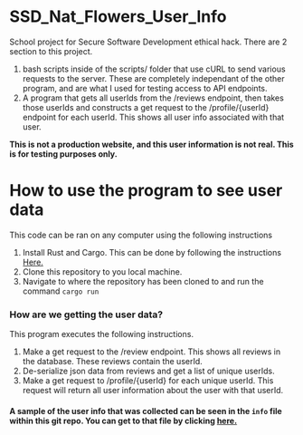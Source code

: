 # SSD_Nat_Flowers_User_Info
School project for Secure Software Development ethical hack. There are 2 section to this project.
1. bash scripts inside of the scripts/ folder that use cURL to send various requests to the server. These are completely independant of the other program, and are what I used for testing access to API endpoints.
2. A program that gets all userIds from the /reviews endpoint, then takes those userIds and constructs a get request to the /profile/{userId} endpoint for each userId. This shows all user info associated with that user.

**This is not a production website, and this user information is not real. This is for testing purposes only.**

# How to use the program to see user data
This code can be ran on any computer using the following instructions
1. Install Rust and Cargo. This can be done by following the instructions [Here.](https://www.rust-lang.org/tools/install)
2. Clone this repository to you local machine.
3. Navigate to where the repository has been cloned to and run the command `cargo run`

### How are we getting the user data?
This program executes the following instructions.
1. Make a get request to the /review endpoint. This shows all reviews in the database. These reviews contain the userId.
2. De-serialize json data from reviews and get a list of unique userIds.
3. Make a get request to /profile/{userId} for each unique userId. This request will return all user information about the user with that userId.

#### **A sample of the user info that was collected can be seen in the `info` file within this git repo. You can get to that file by clicking [here.](info)**
